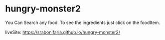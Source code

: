 # hungry-monster2
You Can Search any food. To see the ingredients just click on the foodItem.

liveSite: https://srabonifaria.github.io/hungry-monster2/